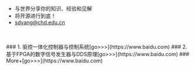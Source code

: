 - 与世界分享你的知识、经验和见解
- 将开源进行到底！
- sdyang@chd.edu.cn
</br>
</br>
### 1. 驱控一体化控制器与控制系统[go>>>](https://www.baidu.com)
### 2. 基于FPGA的数字信号发生器与DDS原理[go>>>](https://www.baidu.com)
###    More+[go>>>](https://www.baidu.com)
</br>
</br>
